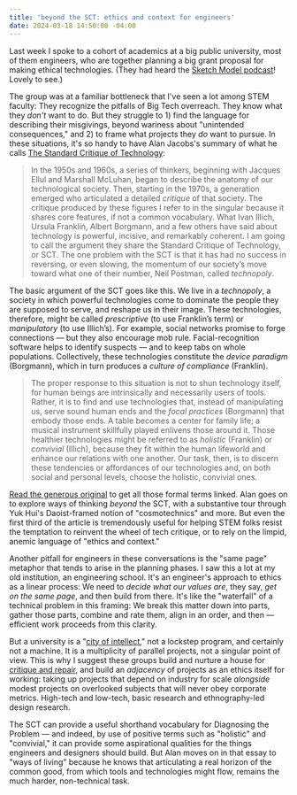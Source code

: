 ```yaml
---
title: 'beyond the SCT: ethics and context for engineers'
date: 2024-03-18 14:50:00 -04:00
---
```


Last week I spoke to a cohort of academics at a big public university, most of them engineers, who are together planning a big grant proposal for making ethical technologies. (They had heard the [Sketch Model podcast](https://open.spotify.com/show/7k84pjLtVVssV1bWzT6Bxv)! Lovely to see.) 

The group was at a familiar bottleneck that I've seen a lot among STEM faculty: They recognize the pitfalls of Big Tech overreach. They know what they *don't* want to do. But they struggle to 1) find the language for describing their misgivings, beyond wariness about "unintended consequences," and 2) to frame what projects they *do* want to pursue. In these situations, it's so handy to have Alan Jacobs's summary of what he calls [The Standard Critique of Technology](https://www.thenewatlantis.com/publications/from-tech-critique-to-ways-of-living):

>In the 1950s and 1960s, a series of thinkers, beginning with Jacques Ellul and Marshall McLuhan, began to describe the anatomy of our technological society. Then, starting in the 1970s, a generation emerged who articulated a detailed *critique* of that society. The critique produced by these figures I refer to in the singular because it shares core features, if not a common vocabulary. What Ivan Illich, Ursula Franklin, Albert Borgmann, and a few others have said about technology is powerful, incisive, and remarkably coherent. I am going to call the argument they share the Standard Critique of Technology, or SCT. The one problem with the SCT is that it has had no success in reversing, or even slowing, the momentum of our society’s move toward what one of their number, Neil Postman, called *technopoly*.
>
The basic argument of the SCT goes like this. We live in a *technopoly*, a society in which powerful technologies come to dominate the people they are supposed to serve, and reshape us in their image. These technologies, therefore, might be called *prescriptive* (to use Franklin’s term) or *manipulatory* (to use Illich’s). For example, social networks promise to forge connections — but they also encourage mob rule. Facial-recognition software helps to identify suspects — and to keep tabs on whole populations. Collectively, these technologies constitute the *device paradigm* (Borgmann), which in turn produces a *culture of compliance* (Franklin).
>
>The proper response to this situation is not to shun technology itself, for human beings are intrinsically and necessarily users of tools. Rather, it is to find and use technologies that, instead of manipulating us, serve sound human ends and the *focal practices* (Borgmann) that embody those ends. A table becomes a center for family life; a musical instrument skillfully played enlivens those around it. Those healthier technologies might be referred to as *holistic* (Franklin) or *convivial* (Illich), because they fit within the human lifeworld and enhance our relations with one another. Our task, then, is to discern these tendencies or affordances of our technologies and, on both social and personal levels, choose the holistic, convivial ones.

[Read the generous original](https://www.thenewatlantis.com/publications/from-tech-critique-to-ways-of-living) to get all those formal terms linked. Alan goes on to explore ways of thinking *beyond* the SCT, with a substantive tour through Yuk Hui's Daoist-framed notion of "cosmotechnics" and more. But even the first third of the article is tremendously useful for helping STEM folks resist the temptation to reinvent the wheel of tech critique, or to rely on the limpid, anemic language of "ethics and context."

Another pitfall for engineers in these conversations is the "same page" metaphor that tends to arise in the planning phases. I saw this a lot at my old institution, an engineering school. It's an engineer's approach to ethics as a linear process: We need to *decide what our values are*, they say, *get on the same page*, and then build from there. It's like the "waterfall" of a technical problem in this framing: We break this matter down into parts, gather those parts, combine and rate them, align in an order, and then — efficient work proceeds from this clarity. 

But a university is a "[city of intellect](https://www.cambridge.org/core/books/city-of-intellect/EA9991451DD841F58A715BCF10532D4C#fndtn-information)," not a lockstep program, and certainly not a machine. It is a multiplicity of parallel projects, not a singular point of view. This is why I suggest these groups build and nurture a house for [critique and repair](https://sarahendren.substack.com/p/critique-and-repair-in-the-lab), and build an *adjacency* of projects as an ethics itself for working: taking up projects that depend on industry for scale *alongside* modest projects on overlooked subjects that will never obey corporate metrics. High-tech and low-tech, basic research and ethnography-led design research. 

The SCT can provide a useful shorthand vocabulary for Diagnosing the Problem — and indeed, by use of positive terms such as "holistic" and "convivial," it can provide some aspirational qualities for the things engineers and designers should build. But Alan moves on in that essay to "ways of living" because he knows that articulating a real horizon of the common good, from which tools and technologies might flow, remains the much harder, non-technical task.